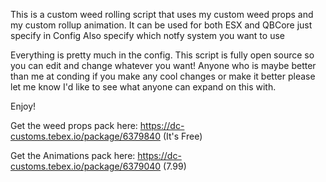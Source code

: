 This is a custom weed rolling script that uses my custom weed props and my custom rollup animation.
It can be used for both ESX and QBCore just specify in Config
Also specify which notfy system you want to use

Everything is pretty much in the config. This script is fully open source so you can edit and change whatever you want!
Anyone who is maybe better than me at conding if you make any cool changes or make it better please let me know I'd like to see what anyone can expand on this with. 

Enjoy!

Get the weed props pack here:
https://dc-customs.tebex.io/package/6379840 (It's Free)

Get the Animations pack here:
https://dc-customs.tebex.io/package/6379040 (7.99) 
